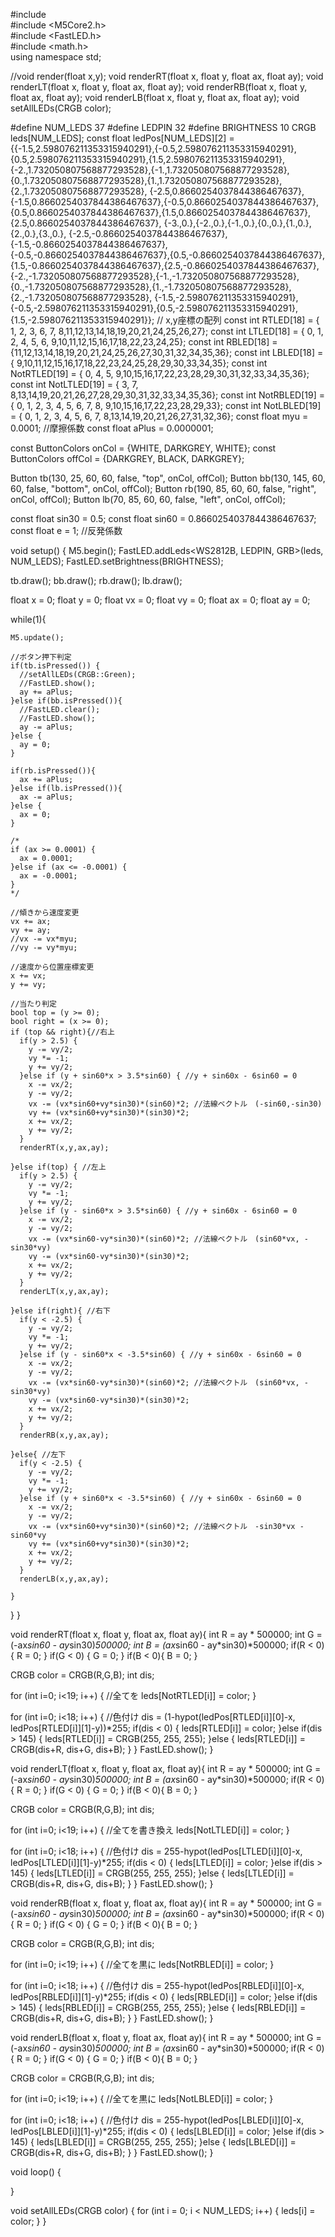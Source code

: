 
#include <iostream>  
#include <M5Core2.h>  
#include <FastLED.h>  
#include <math.h>  
using namespace std;  
  
//void render(float x,y);
void renderRT(float x, float y, float ax, float ay);
void renderLT(float x, float y, float ax, float ay);
void renderRB(float x, float y, float ax, float ay);
void renderLB(float x, float y, float ax, float ay);
void setAllLEDs(CRGB color);

#define NUM_LEDS 37
#define LEDPIN 32
#define BRIGHTNESS 10
CRGB leds[NUM_LEDS];
const float ledPos[NUM_LEDS][2] = {{-1.5,2.598076211353315940291},{-0.5,2.598076211353315940291},{0.5,2.598076211353315940291},{1.5,2.598076211353315940291},
{-2.,1.732050807568877293528},{-1.,1.732050807568877293528},{0.,1.732050807568877293528},{1.,1.732050807568877293528},{2.,1.732050807568877293528},
{-2.5,0.8660254037844386467637},{-1.5,0.8660254037844386467637},{-0.5,0.8660254037844386467637},{0.5,0.8660254037844386467637},{1.5,0.8660254037844386467637},{2.5,0.8660254037844386467637},
{-3.,0.},{-2.,0.},{-1.,0.},{0.,0.},{1.,0.},{2.,0.},{3.,0.},
{-2.5,-0.8660254037844386467637},{-1.5,-0.8660254037844386467637},{-0.5,-0.8660254037844386467637},{0.5,-0.8660254037844386467637},{1.5,-0.8660254037844386467637},{2.5,-0.8660254037844386467637},
{-2.,-1.732050807568877293528},{-1.,-1.732050807568877293528},{0.,-1.732050807568877293528},{1.,-1.732050807568877293528},{2.,-1.732050807568877293528},
{-1.5,-2.598076211353315940291},{-0.5,-2.598076211353315940291},{0.5,-2.598076211353315940291},{1.5,-2.598076211353315940291}}; // x,y座標の配列
const int RTLED[18] = { 1, 2, 3, 6, 7, 8,11,12,13,14,18,19,20,21,24,25,26,27};
const int LTLED[18] = { 0, 1, 2, 4, 5, 6, 9,10,11,12,15,16,17,18,22,23,24,25};
const int RBLED[18] = {11,12,13,14,18,19,20,21,24,25,26,27,30,31,32,34,35,36};
const int LBLED[18] = { 9,10,11,12,15,16,17,18,22,23,24,25,28,29,30,33,34,35};
const int NotRTLED[19] = { 0, 4, 5, 9,10,15,16,17,22,23,28,29,30,31,32,33,34,35,36};
const int NotLTLED[19] = { 3, 7, 8,13,14,19,20,21,26,27,28,29,30,31,32,33,34,35,36};
const int NotRBLED[19] = { 0, 1, 2, 3, 4, 5, 6, 7, 8, 9,10,15,16,17,22,23,28,29,33};
const int NotLBLED[19] = { 0, 1, 2, 3, 4, 5, 6, 7, 8,13,14,19,20,21,26,27,31,32,36};
const float myu = 0.0001; //摩擦係数
const float aPlus = 0.0000001;

const ButtonColors onCol = {WHITE, DARKGREY, WHITE};
const ButtonColors offCol = {DARKGREY, BLACK, DARKGREY};

Button tb(130, 25,  60, 60, false, "top",    onCol, offCol);
Button bb(130, 145, 60, 60, false, "bottom", onCol, offCol);
Button rb(190, 85,  60, 60, false, "right",  onCol, offCol);
Button lb(70,  85,  60, 60, false, "left",   onCol, offCol);

const float sin30 = 0.5;
const float sin60 = 0.8660254037844386467637;
const float e = 1; //反発係数



void setup() {
  M5.begin();
  FastLED.addLeds<WS2812B, LEDPIN, GRB>(leds, NUM_LEDS);
  FastLED.setBrightness(BRIGHTNESS);

  tb.draw();
  bb.draw();
  rb.draw();
  lb.draw();

  float x = 0;
  float y = 0;
  float vx = 0;
  float vy = 0;
  float ax = 0;
  float ay = 0;

  while(1){
    
    M5.update();

    //ボタン押下判定
    if(tb.isPressed()) {
      //setAllLEDs(CRGB::Green);
      //FastLED.show(); 
      ay += aPlus;
    }else if(bb.isPressed()){
      //FastLED.clear();
      //FastLED.show();   
      ay -= aPlus;
    }else {
      ay = 0;
    }

    if(rb.isPressed()){
      ax += aPlus;
    }else if(lb.isPressed()){
      ax -= aPlus;
    }else {
      ax = 0;
    }
    
    /*
    if (ax >= 0.0001) {
      ax = 0.0001;
    }else if (ax <= -0.0001) {
      ax = -0.0001;
    }
    */

    //傾きから速度変更
    vx += ax;
    vy += ay;
    //vx -= vx*myu;
    //vy -= vy*myu;

    //速度から位置座標変更
    x += vx;
    y += vy;

    //当たり判定
    bool top = (y >= 0);
    bool right = (x >= 0);
    if (top && right){//右上
      if(y > 2.5) {
        y -= vy/2;
        vy *= -1;
        y += vy/2;
      }else if (y + sin60*x > 3.5*sin60) { //y + sin60x - 6sin60 = 0
        x -= vx/2;
        y -= vy/2;
        vx -= (vx*sin60+vy*sin30)*(sin60)*2; //法線ベクトル　(-sin60,-sin30)
        vy += (vx*sin60+vy*sin30)*(sin30)*2;
        x += vx/2;
        y += vy/2;
      }
      renderRT(x,y,ax,ay);

    }else if(top) { //左上
      if(y > 2.5) {
        y -= vy/2;
        vy *= -1;
        y += vy/2;
      }else if (y - sin60*x > 3.5*sin60) { //y + sin60x - 6sin60 = 0
        x -= vx/2;
        y -= vy/2;
        vx -= (vx*sin60-vy*sin30)*(sin60)*2; //法線ベクトル　(sin60*vx, -sin30*vy)
        vy -= (vx*sin60-vy*sin30)*(sin30)*2;
        x += vx/2;
        y += vy/2;
      }
      renderLT(x,y,ax,ay);

    }else if(right){ //右下
      if(y < -2.5) {
        y -= vy/2;
        vy *= -1;
        y += vy/2;
      }else if (y - sin60*x < -3.5*sin60) { //y + sin60x - 6sin60 = 0
        x -= vx/2;
        y -= vy/2;
        vx -= (vx*sin60-vy*sin30)*(sin60)*2; //法線ベクトル　(sin60*vx, -sin30*vy)
        vy -= (vx*sin60-vy*sin30)*(sin30)*2;
        x += vx/2;
        y += vy/2;
      }
      renderRB(x,y,ax,ay);

    }else{ //左下
      if(y < -2.5) {
        y -= vy/2;
        vy *= -1;
        y += vy/2;
      }else if (y + sin60*x < -3.5*sin60) { //y + sin60x - 6sin60 = 0
        x -= vx/2;
        y -= vy/2;
        vx -= (vx*sin60+vy*sin30)*(sin60)*2; //法線ベクトル　-sin30*vx - sin60*vy
        vy += (vx*sin60+vy*sin30)*(sin30)*2;
        x += vx/2;
        y += vy/2;
      }
      renderLB(x,y,ax,ay);

    }
  }
}

void renderRT(float x, float y, float ax, float ay){
  int R = ay * 500000;
  int G = (-ax*sin60 - ay*sin30)*500000;
  int B = (ax*sin60 - ay*sin30)*500000;
  if(R < 0){
    R = 0;
  }
  if(G < 0) {
    G = 0;
  }
  if(B < 0){
    B = 0;
  }

  CRGB color = CRGB(R,G,B);
  int dis;

  for (int i=0; i<19; i++) { //全てを
    leds[NotRTLED[i]] = color;
  }

  for (int i=0; i<18; i++) { //色付け
    dis = (1-hypot(ledPos[RTLED[i]][0]-x, ledPos[RTLED[i]][1]-y))*255;
    if(dis < 0) {
      leds[RTLED[i]] = color;
    }else if(dis > 145) {
      leds[RTLED[i]] = CRGB(255, 255, 255);
    }else {
      leds[RTLED[i]] = CRGB(dis+R, dis+G, dis+B);
    }
  }
  FastLED.show();
}

void renderLT(float x, float y, float ax, float ay){
  int R = ay * 500000;
  int G = (-ax*sin60 - ay*sin30)*500000;
  int B = (ax*sin60 - ay*sin30)*500000;
  if(R < 0){
    R = 0;
  }
  if(G < 0) {
    G = 0;
  }
  if(B < 0){
    B = 0;
  }

  CRGB color = CRGB(R,G,B);
  int dis;

  for (int i=0; i<19; i++) { //全てを書き換え
    leds[NotLTLED[i]] = color;
  }

  for (int i=0; i<18; i++) { //色付け
    dis = 255-hypot(ledPos[LTLED[i]][0]-x, ledPos[LTLED[i]][1]-y)*255;
    if(dis < 0) {
      leds[LTLED[i]] = color;
    }else if(dis > 145) {
      leds[LTLED[i]] = CRGB(255, 255, 255);
    }else {
      leds[LTLED[i]] = CRGB(dis+R, dis+G, dis+B);
    }
  }
  FastLED.show();
}

void renderRB(float x, float y, float ax, float ay){
  int R = ay * 500000;
  int G = (-ax*sin60 - ay*sin30)*500000;
  int B = (ax*sin60 - ay*sin30)*500000;
  if(R < 0){
    R = 0;
  }
  if(G < 0) {
    G = 0;
  }
  if(B < 0){
    B = 0;
  }

  CRGB color = CRGB(R,G,B);
  int dis;

  for (int i=0; i<19; i++) { //全てを黒に
    leds[NotRBLED[i]] = color;
  }

  for (int i=0; i<18; i++) { //色付け
    dis = 255-hypot(ledPos[RBLED[i]][0]-x, ledPos[RBLED[i]][1]-y)*255;
    if(dis < 0) {
      leds[RBLED[i]] = color;
    }else if(dis > 145) {
      leds[RBLED[i]] = CRGB(255, 255, 255);
    }else {
      leds[RBLED[i]] = CRGB(dis+R, dis+G, dis+B);
    }
  }
  FastLED.show();
}

void renderLB(float x, float y, float ax, float ay){
  int R = ay * 500000;
  int G = (-ax*sin60 - ay*sin30)*500000;
  int B = (ax*sin60 - ay*sin30)*500000;
  if(R < 0){
    R = 0;
  }
  if(G < 0) {
    G = 0;
  }
  if(B < 0){
    B = 0;
  }

  CRGB color = CRGB(R,G,B);
  int dis;

  for (int i=0; i<19; i++) { //全てを黒に
    leds[NotLBLED[i]] = color;
  }

  for (int i=0; i<18; i++) { //色付け
    dis = 255-hypot(ledPos[LBLED[i]][0]-x, ledPos[LBLED[i]][1]-y)*255;
    if(dis < 0) {
      leds[LBLED[i]] = color;
    }else if(dis > 145) {
      leds[LBLED[i]] = CRGB(255, 255, 255);
    }else {
      leds[LBLED[i]] = CRGB(dis+R, dis+G, dis+B);
    }
  }
  FastLED.show();
}

void loop() {
  
}

void setAllLEDs(CRGB color) {
  for (int i = 0; i < NUM_LEDS; i++) {
    leds[i] = color;
  }
}
